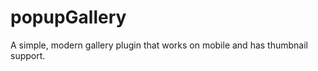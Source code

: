 popupGallery
============

A simple, modern gallery plugin that works on mobile and has thumbnail support.

